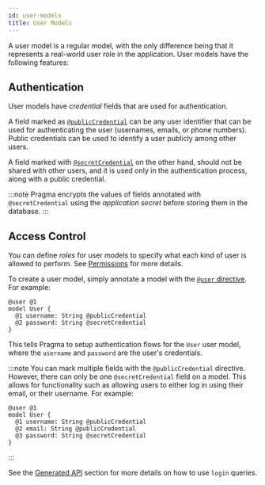 ```yaml
---
id: user-models
title: User Models
---
```


A user model is a regular model, with the only difference being that it represents a real-world user role in the application. User models have the following features:

## Authentication

User models have *credential* fields that are used for authentication.

A field marked as [`@publicCredential`](./directives.md#publiccredential) can be any user identifier that can be used for authenticating the user (usernames, emails, or phone numbers). Public credentials can be used to identify a user publicly among other users. 

A field marked with [`@secretCredential`](./directives.md#secretcredential) on the other hand, should not be shared with other users, and it is used only in the authentication process, along with a public credential.

:::note
Pragma encrypts the values of fields annotated with `@secretCredential` using the *application secret* before storing them in the database.
:::

## Access Control

You can define *roles* for user models to specify what each kind of user is allowed to perform. See [Permissions](./permissions.md) for more details.

To create a user model, simply annotate a model with the [`@user` directive](./directives.md#user). For example:

```pragma
@user @1 
model User {
  @1 username: String @publicCredential
  @2 password: String @secretCredential
}
```

This tells Pragma to setup authentication flows for the `User` user model, where the `username` and `password` are the user's credentials.

:::note 
You can mark multiple fields with the `@publicCredential` directive. However, there can only be one `@secretCredential` field on a model. This allows for functionality such as allowing users to either log in using their email, or their username. For example:
```pragma
@user @1
model User {
  @1 username: String @publicCredential
  @2 email: String @publicCredential
  @3 password: String @secretCredential
}
```
:::

See the [Generated API](../api/index.md) section for more details on how to use `login` queries.